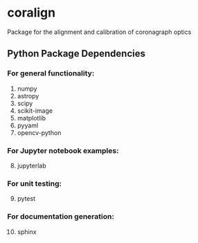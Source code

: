 # coralign
Package for the alignment and calibration of coronagraph optics

## Python Package Dependencies
### For general functionality:
1. numpy
2. astropy
3. scipy
4. scikit-image
5. matplotlib
6. pyyaml
7. opencv-python
### For Jupyter notebook examples:
8. jupyterlab
### For unit testing:
9. pytest
### For documentation generation:
10. sphinx
